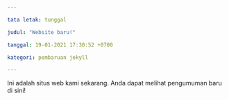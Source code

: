 ```yaml
---

tata letak: tunggal

judul: "Website baru!"

tanggal: 19-01-2021 17:30:52 +0700

kategori: pembaruan jekyll

---
```


Ini adalah situs web kami sekarang. Anda dapat melihat pengumuman baru di sini!
